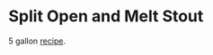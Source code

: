 # Split Open and Melt Stout

5 gallon [recipe][split].

[split]: https://www.homebrewersassociation.org/homebrew-recipe/split-open-and-melt-2/
